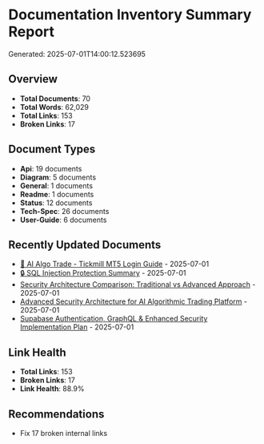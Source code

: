 
# Documentation Inventory Summary Report
Generated: 2025-07-01T14:00:12.523695

## Overview
- **Total Documents**: 70
- **Total Words**: 62,029
- **Total Links**: 153
- **Broken Links**: 17

## Document Types
- **Api**: 19 documents
- **Diagram**: 5 documents
- **General**: 1 documents
- **Readme**: 1 documents
- **Status**: 12 documents
- **Tech-Spec**: 26 documents
- **User-Guide**: 6 documents

## Recently Updated Documents
- [🚀 AI Algo Trade - Tickmill MT5 Login Guide](docs\TICKMILL_LOGIN_GUIDE.md) - 2025-07-01
- [🔒 SQL Injection Protection Summary](docs\SQL_INJECTION_PROTECTION_SUMMARY.md) - 2025-07-01
- [Security Architecture Comparison: Traditional vs Advanced Approach](docs\SECURITY_ARCHITECTURE_COMPARISON.md) - 2025-07-01
- [Advanced Security Architecture for AI Algorithmic Trading Platform](docs\ADVANCED_SECURITY_ARCHITECTURE.md) - 2025-07-01
- [Supabase Authentication, GraphQL & Enhanced Security Implementation Plan](SUPABASE_GRAPHQL_SECURITY_IMPLEMENTATION.md) - 2025-07-01

## Link Health
- **Total Links**: 153
- **Broken Links**: 17
- **Link Health**: 88.9%

## Recommendations
- Fix 17 broken internal links
